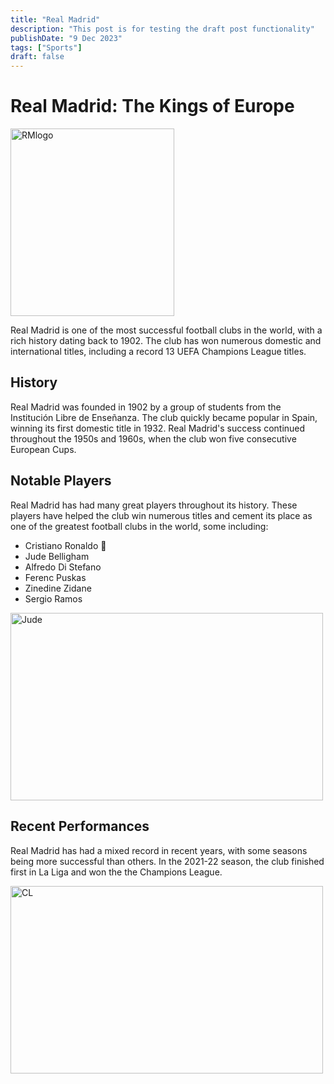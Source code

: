 ```yaml
---
title: "Real Madrid"
description: "This post is for testing the draft post functionality"
publishDate: "9 Dec 2023"
tags: ["Sports"]
draft: false
---
```



# Real Madrid: The Kings of Europe

<img src="https://upload.wikimedia.org/wikipedia/en/thumb/5/56/Real_Madrid_CF.svg/1200px-Real_Madrid_CF.svg.png" alt="RMlogo" width="262" height="300"/>

Real Madrid is one of the most successful football clubs in the world, with a rich history dating back to 1902. The club has won numerous domestic and international titles, including a record 13 UEFA Champions League titles.

## History

Real Madrid was founded in 1902 by a group of students from the Institución Libre de Enseñanza. The club quickly became popular in Spain, winning its first domestic title in 1932. Real Madrid's success continued throughout the 1950s and 1960s, when the club won five consecutive European Cups.

## Notable Players

Real Madrid has had many great players throughout its history. These players have helped the club win numerous titles and cement its place as one of the greatest football clubs in the world, some including:
* Cristiano Ronaldo 🐐
* Jude Belligham
* Alfredo Di Stefano
* Ferenc Puskas
* Zinedine Zidane
* Sergio Ramos 

<img src="https://assets.goal.com/v3/assets/bltcc7a7ffd2fbf71f5/blt46af3ba0dc8a8fe5/64f38e70cd54fd06315958a9/GettyImages-1655072121.jpg?auto=webp&format=pjpg&width=3840&quality=60" alt="Jude" width="500" height="300"/>

## Recent Performances

Real Madrid has had a mixed record in recent years, with some seasons being more successful than others. In the 2021-22 season, the club finished first in La Liga and won the the Champions League.


<img src="https://images2.minutemediacdn.com/image/upload/c_crop,w_7098,h_3992,x_0,y_735/c_fill,w_1440,ar_16:9,f_auto,q_auto,g_auto/images/GettyImages/mmsport/90min_en_international_web/01g4arc59wcw14gve4r6.jpg" alt="CL" width="500" height="300"/>

<Body>
